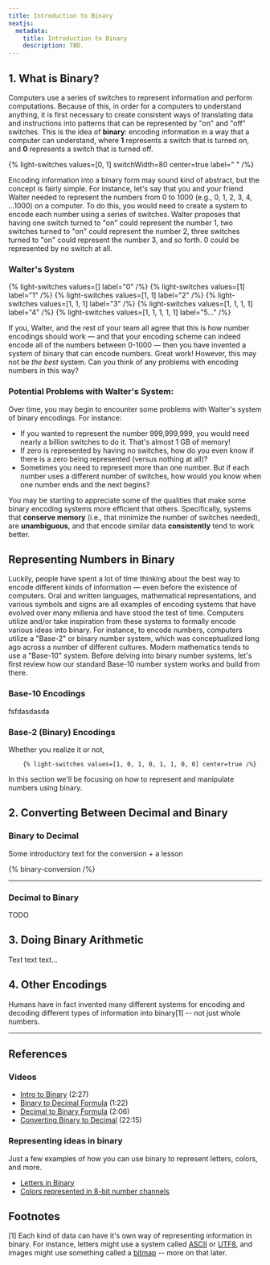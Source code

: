 ```yaml
---
title: Introduction to Binary
nextjs:
  metadata:
    title: Introduction to Binary
    description: TBD.
---
```



## 1. What is Binary?
Computers use a series of switches to represent information and perform computations. Because of this, in order for a computers to understand anything, it is first necessary to create consistent ways of translating data and instructions into patterns that can be represented by "on" and "off" switches. This is the idea of **binary**: encoding information in a way that a computer can understand, where **1** represents a switch that is turned on, and **0** represents a switch that is turned off. 

{% light-switches values=[0, 1] switchWidth=80 center=true label=" " /%}

Encoding information into a binary form may sound kind of abstract, but the concept is fairly simple. For instance, let's say that you and your friend Walter needed to represent the numbers from 0 to 1000 (e.g., 0, 1, 2, 3, 4, ...1000) on a computer. To do this, you would need to create a system to encode each number using a series of switches. Walter proposes that having one switch turned to "on" could represent the number 1, two switches turned to "on" could represent the number 2, three switches turned to "on" could represent the number 3, and so forth. 0 could be represented by no switch at all.

### Walter's System
{% light-switches values=[] label="0" /%}
{% light-switches values=[1] label="1" /%}
{% light-switches values=[1, 1] label="2" /%}
{% light-switches values=[1, 1, 1] label="3" /%}
{% light-switches values=[1, 1, 1, 1] label="4" /%}
{% light-switches values=[1, 1, 1, 1, 1] label="5..." /%}

If you, Walter, and the rest of your team all agree that this is how number encodings should work — and that your encoding scheme can indeed encode all of the numbers between 0-1000 — then you have invented a system of binary that can encode numbers. Great work! However, this may not be *the best* system. Can you think of any problems with encoding numbers in this way?

### Potential Problems with Walter's System:
Over time, you may begin to encounter some problems with Walter's system of binary encodings. For instance:
* If you wanted to represent the number 999,999,999, you would need nearly a billion switches to do it. That's almost 1 GB of memory!
* If zero is represented by having no switches, how do you even know if there is a zero being represented (versus nothing at all)?
* Sometimes you need to represent more than one number. But if each number uses a different number of switches, how would you know when one number ends and the next begins?

You may be starting to appreciate some of the qualities that make some binary encoding systems more efficient that others. Specifically, systems that **conserve memory** (i.e., that minimize the number of switches needed), are **unambiguous**, and that encode similar data **consistently** tend to work better. 


## Representing Numbers in Binary
Luckily, people have spent a lot of time thinking about the best way to encode different kinds of information — even before the existence of computers. Oral and written languages, mathematical representations, and various symbols and signs are all examples of encoding systems that have evolved over many millenia and have stood the test of time. Computers utilize and/or take inspiration from these systems to formally encode various ideas into binary. For instance, to encode numbers, computers utilize a "Base-2" or binary number system, which was conceptualized long ago across a number of different cultures. Modern mathematics tends to use a "Base-10" system. Before delving into binary number systems, let's first review how our standard Base-10 number system works and build from there.

### Base-10 Encodings
fsfdasdasda


### Base-2 (Binary) Encodings
Whether you realize it or not, 

        {% light-switches values=[1, 0, 1, 0, 1, 1, 0, 0] center=true /%}


In this section we'll be focusing on how to represent and manipulate numbers using binary. 

## 2. Converting Between Decimal and Binary


### Binary to Decimal
Some introductory text  for the conversion + a lesson

{% binary-conversion /%}

--- 

### Decimal to Binary
TODO

## 3. Doing Binary Arithmetic
Text text text...

## 4. Other Encodings
Humans have in fact invented many different systems for encoding and decoding different types of information into binary[1] -- not just whole numbers.

---

## References

### Videos
* [Intro to Binary](https://www.youtube.com/watch?v=zDNaUi2cjv4) (2:27)
* [Binary to Decimal Formula](https://www.youtube.com/watch?v=Aw6wd_WE-n8) (1:22)
* [Decimal to Binary Formula](https://www.youtube.com/watch?v=1TxAm9931TE) (2:06)
* [Converting Binary to Decimal](https://www.youtube.com/watch?v=RrJXLdv1i74) (22:15)

### Representing ideas in binary
Just a few examples of how you can use binary to represent letters, colors, and more. 
* [Letters in Binary](https://www.phys.uconn.edu/~rozman/Courses/P2200_13F/downloads/ascii.pdf)
* [Colors represented in 8-bit number channels](https://www.rapidtables.com/web/color/RGB_Color.html)


## Footnotes
[1] Each kind of data can have it's own way of representing information in binary. For instance, letters might use a system called [ASCII](#) or [UTF8](#), and images might use something called a [bitmap](#) -- more on that later.
